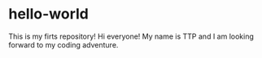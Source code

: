 # hello-world
This is my firts repository!
Hi everyone! My name is TTP and I am looking forward to my coding adventure.
